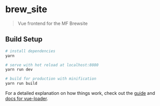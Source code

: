# brew_site

> Vue frontend for the MF Brewsite

## Build Setup

``` bash
# install dependencies
yarn

# serve with hot reload at localhost:8080
yarn run dev

# build for production with minification
yarn run build
```

For a detailed explanation on how things work, check out the [guide](http://vuejs-templates.github.io/webpack/) and [docs for vue-loader](http://vuejs.github.io/vue-loader).
